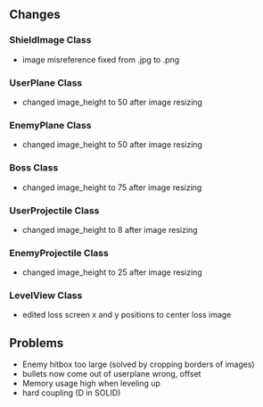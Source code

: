 ## Changes

### ShieldImage Class
- image misreference fixed from .jpg to .png

### UserPlane Class
- changed image_height to 50 after image resizing

### EnemyPlane Class
- changed image_height to 50 after image resizing

### Boss Class
- changed image_height to 75 after image resizing

### UserProjectile Class
- changed image_height to 8 after image resizing

### EnemyProjectile Class
- changed image_height to 25 after image resizing

### LevelView Class
- edited loss screen x and y positions to center loss image

  

## Problems
- Enemy hitbox too large (solved by cropping borders of images)
- bullets now come out of userplane wrong, offset
- Memory usage high when leveling up
- hard coupling (D in SOLID)
